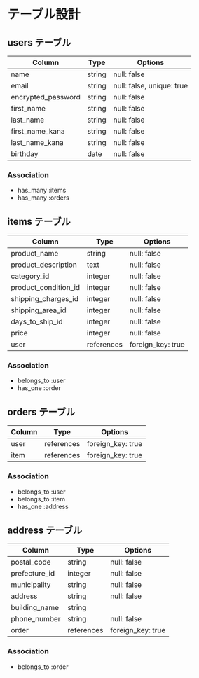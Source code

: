 # テーブル設計

## users テーブル

|Column             |Type   |Options                  |
|------------------ |-------|------------------------ |
|name               |string |null: false              |
|email              |string |null: false, unique: true|
|encrypted_password |string |null: false              |
|first_name         |string |null: false              |
|last_name          |string |null: false              |
|first_name_kana    |string |null: false              |
|last_name_kana     |string |null: false              |
|birthday           |date   |null: false              |


### Association

- has_many :items
- has_many :orders

## items テーブル

|Column              |Type      |Options          |
|------------------- |-------   |---------------- |
|product_name        |string    |null: false      |
|product_description |text      |null: false      |
|category_id         |integer   |null: false      |
|product_condition_id|integer   |null: false      |
|shipping_charges_id |integer   |null: false      |
|shipping_area_id    |integer   |null: false      |
|days_to_ship_id     |integer   |null: false      |
|price               |integer   |null: false      |
|user                |references|foreign_key: true|

### Association

- belongs_to :user
- has_one :order

## orders テーブル

|Column  |Type      |Options          |
|------  |----------|--------------   |
|user    |references|foreign_key: true|
|item    |references|foreign_key: true|

### Association

- belongs_to :user
- belongs_to :item
- has_one :address

## address テーブル

|Column          |Type      |Options          |
|--------------- |--------  |--------------   |
|postal_code     |string    |null: false      |
|prefecture_id   |integer   |null: false      |
|municipality    |string    |null: false      |
|address         |string    |null: false      |
|building_name   |string    |                 |
|phone_number    |string    |null: false      |
|order           |references|foreign_key: true|

### Association

- belongs_to :order